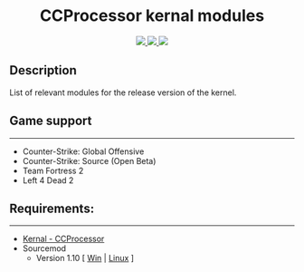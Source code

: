 <h1 align="center">CCProcessor kernal modules</h1>
<p align="center">
    <a href = "https://travis-ci.org/github/Nullent/CCP-Modules/builds" title = "Build Status">
        <img src="https://travis-ci.org/Nullent/CCP-Modules.svg?branch=master" />
    </a>
    <a href = "https://discord.gg/ChTyPUG" title = "Online support">
        <img src="https://img.shields.io/discord/494942123548868609" />
    </a>
    <a href="https://github.com/Nullent/CCProcessor/releases" title="Releases">
        <img src="https://img.shields.io/github/v/release/Nullent/CCProcessor" />
    </a>
</p>

## Description
List of relevant modules for the release version of the kernel.

## Game support
---------
- Counter-Strike: Global Offensive
- Counter-Strike: Source (Open Beta)
- Team Fortress 2
- Left 4 Dead 2

## Requirements:
-------------
- [Kernal - CCProcessor](https://github.com/Nullent/CCProcessor/releases)
- Sourcemod 
    - Version 1.10 [ [Win](http://sourcemod.net/latest.php?os=windows&version=1.10) | [Linux](http://sourcemod.net/latest.php?os=linux&version=1.10) ]
